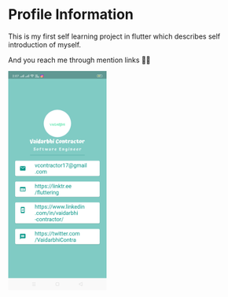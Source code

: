 # Profile Information

This is my first self learning project in flutter which describes self introduction of myself. 

And you reach me through mention links :woman_technologist:

<img src="image/profile.png" width=200>
